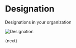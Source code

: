 # Designation

Designations in your organization

<img class="screenshot" alt="Designation" src="/assets/erpnext_docs/assets/img/human-resources/designation.png">

{next}